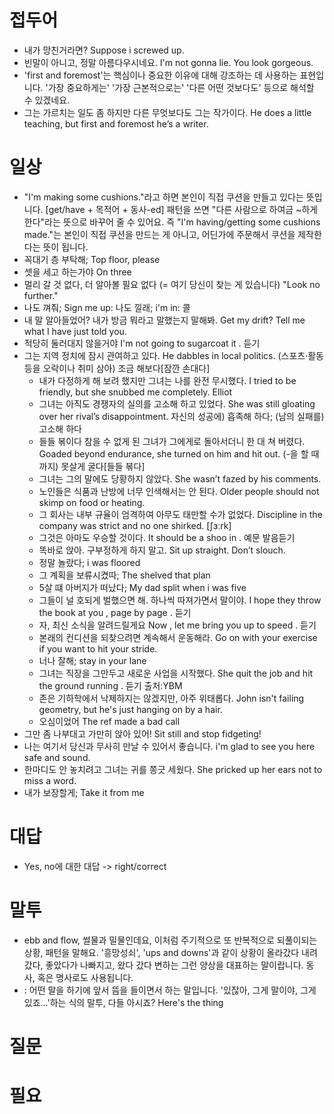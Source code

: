 # 접두어
* 내가 망친거라면? Suppose i screwed up.
* 빈말이 아니고, 정말 아름다우시네요. I'm not gonna lie. You look gorgeous. 
* 'first and foremost'는 핵심이나 중요한 이유에 대해 강조하는 데 사용하는 표현입니다. '가장 중요하게는' '가장 근본적으로는' '다른 어떤 것보다도' 등으로 해석할 수 있겠네요.
* 그는 가르치는 일도 좀 하지만 다른 무엇보다도 그는 작가이다. He does a little teaching, but first and foremost he’s a writer. 

# 일상
* "I'm making some cushions."라고 하면 본인이 직접 쿠션을 만들고 있다는 뜻입니다. [get/have + 목적어 + 동사-ed] 패턴을 쓰면  "다른 사람으로 하여금 ~하게 한다"라는 뜻으로 바꾸어 줄 수 있어요. 즉 "I'm having/getting some cushions made."는 본인이 직접 쿠션을 만드는 게 아니고, 어딘가에 주문해서 쿠션을 제작한다는 뜻이 됩니다.
* 꼭대기 층 부탁해; Top floor, please
* 셋을 세고 하는가야                   On three
* 멀리 갈 것 없다, 더 알아볼 필요 없다 (= 여기 당신이 찾는 게 있습니다)  "Look no further."
* 나도 껴줘; Sign me up: 나도 낄래; i'm in: 콜
* 내 말 알아들었어? 내가 방금 뭐라고 말했는지 말해봐. Get my drift? Tell me what I have just told you. 
* 적당히 둘러대지 않을거야  I'm not going to sugarcoat it . 듣기
* 그는 지역 정치에 잠시 관여하고 있다. He dabbles in local politics.   (스포츠·활동 등을 오락이나 취미 삼아) 조금 해보다[잠깐 손대다]
  * 내가 다정하게 해 보려 했지만 그녀는 나를 완전 무시했다. I tried to be friendly, but she snubbed me completely.  Elliot
  * 그녀는 아직도 경쟁자의 실의를 고소해 하고 있었다. She was still gloating over her rival’s disappointment.  자신의 성공에) 흡족해 하다; (남의 실패를) 고소해 하다
  * 들들 볶이다 참을 수 없게 된 그녀가 그에게로 돌아서더니 한 대 쳐 버렸다. Goaded beyond endurance, she turned on him and hit out.  (-을 할 때까지) 못살게 굴다[들들 볶다]
  * 그녀는 그의 말에도 당황하지 않았다. She wasn’t fazed by his comments. 
  * 노인들은 식품과 난방에 너무 인색해서는 안 된다. Older people should not skimp on food or heating. 
  * 그 회사는 내부 규율이 엄격하여 아무도 태만할 수가 없었다. Discipline in the company was strict and no one shirked.  [ʃɜːrk] 
  * 그것은 아마도 우승할 것이다. It should be a shoo in . 예문 발음듣기 
  * 똑바로 앉아. 구부정하게 하지 말고. Sit up straight. Don’t slouch. 
  * 정말 놀랐다; i was floored
  * 그 계획을 보류시켰따; The shelved that plan
  * 5살 떄 아버지가 떠났다; My dad split when i was five
  * 그들이 널 호되게 벌했으면 해. 하나씩 따져가면서 말이야. I hope they throw the book at you , page by page . 듣기
  * 자, 최신 소식을 알려드릴게요  Now , let me bring you up to speed . 듣기
  * 본래의 컨디션을 되찾으려면 계속해서 운동해라. Go on with your exercise if you want to hit your stride. 
  * 너나 잘해; stay in your lane 
  * 그녀는 직장을 그만두고 새로운 사업을 시작했다. She quit the job and hit the ground running . 듣기 출처:YBM
  * 존은 기하학에서 낙제하지는 않겠지만, 아주 위태롭다. John isn't failing geometry, but he's just hanging on by a hair. 
  * 오심이었어 The ref made a bad call
* 그만 좀 나부대고 가만히 앉아 있어! Sit still and stop fidgeting! 
* 나는 여기서 당신과 무사히 만날 수 있어서 좋습니다. i'm glad to see you here safe and sound. 
* 한마디도 안 놓치려고 그녀는 귀를 쫑긋 세웠다. She pricked up her ears not to miss a word. 
* 내가 보장할게; Take it from me

# 대답
* Yes, no에 대한 대답 -> right/correct

# 말투 
* ebb and flow, 썰물과 밀물인데요, 이처럼 주기적으로 또 반복적으로 되풀이되는 상황,  패턴을 말해요. '흥망성쇠', 'ups and downs'과 같이 상황이 올라갔다 내려갔다, 좋았다가 나빠지고, 왔다 갔다 변하는 그런 양상을 대표하는 말이랍니다. 동사, 혹은 명사로도 사용됩니다.
* : 어떤 말을 하기에 앞서 뜸을 들이면서 하는 말입니다. '있잖아, 그게 말이야, 그게 있죠...'하는 식의 말투, 다들 아시죠? Here's the thing 

# 질문

# 필요
